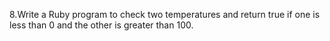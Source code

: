 8.Write a Ruby program to check two temperatures and return true if one is less than 0 and the other is greater than 100.

